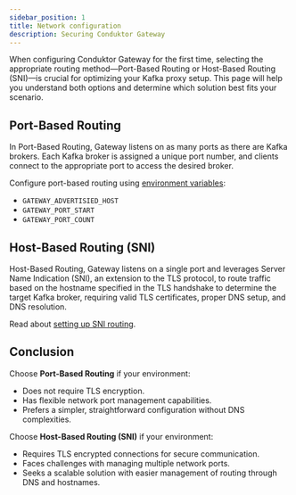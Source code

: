 ```yaml
---
sidebar_position: 1
title: Network configuration
description: Securing Conduktor Gateway
---
```



When configuring Conduktor Gateway for the first time, selecting the appropriate routing method—Port-Based Routing or Host-Based Routing (SNI)—is crucial for optimizing your Kafka proxy setup. 
This page will help you understand both options and determine which solution best fits your scenario.


## Port-Based Routing
In Port-Based Routing, Gateway listens on as many ports as there are Kafka brokers. Each Kafka broker is assigned a unique port number, and clients connect to the appropriate port to access the desired broker.

Configure port-based routing using [environment variables](../configuration/env-variables.md#hostport):
 - `GATEWAY_ADVERTISIED_HOST` 
 - `GATEWAY_PORT_START`
 - `GATEWAY_PORT_COUNT`


## Host-Based Routing (SNI)
Host-Based Routing, Gateway listens on a single port and leverages Server Name Indication (SNI), an extension to the TLS protocol, to route traffic based on the hostname specified in the TLS handshake to determine the target Kafka broker, requiring valid TLS certificates, proper DNS setup, and DNS resolution.

Read about [setting up SNI routing](../how-to/sni-routing.md#setting-up-sni-routing).

## Conclusion

Choose **Port-Based Routing** if your environment:
- Does not require TLS encryption.
- Has flexible network port management capabilities.
- Prefers a simpler, straightforward configuration without DNS complexities.

Choose **Host-Based Routing (SNI)** if your environment:
- Requires TLS encrypted connections for secure communication.
- Faces challenges with managing multiple network ports.
- Seeks a scalable solution with easier management of routing through DNS and hostnames.
